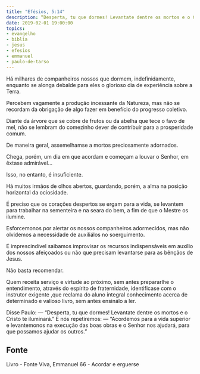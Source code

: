 ```yaml
---
title: "Efésios, 5:14"
description: “Desperta, tu que dormes! Levanta­te dentre os mortos e o Cristo te iluminará.” Paulo
date: 2019-02-01 19:00:00
topics: 
- evangelho
- biblia
- jesus
- efesios
- emmanuel
- paulo-de-tarso
---
```


Há milhares de companheiros nossos que dormem, indefinidamente,
enquanto se alonga debalde para eles o glorioso dia de experiência sobre a Terra.

Percebem vagamente a produção incessante da Natureza, mas não se
recordam da obrigação de algo fazer em benefício do progresso coletivo.

Diante da árvore que se cobre de frutos ou da abelha que tece o favo de
mel, não se lembram do comezinho dever de contribuir para a prosperidade comum.

De maneira geral, assemelham­se a mortos preciosamente adornados.

Chega, porém, um dia em que acordam e começam a louvar o Senhor, em
êxtase admirável...

Isso, no entanto, é insuficiente.

Há muitos irmãos de olhos abertos, guardando, porém, a alma na posição
horizontal da ociosidade.

É preciso que os corações despertos se ergam para a vida, se levantem para
trabalhar na sementeira e na seara do bem, a fim de que o Mestre os ilumine.

Esforcemo­nos por alertar os nossos companheiros adormecidos, mas não
olvidemos a necessidade de auxiliá­los no soerguimento.

É imprescindível saibamos improvisar os recursos indispensáveis em
auxílio dos nossos afeiçoados ou não que precisam levantar­se para as bênçãos de
Jesus.

Não basta recomendar.

Quem receita serviço e virtude ao próximo, sem antes preparar­lhe o
entendimento, através do espírito de fraternidade, identifica­se com o instrutor
exigente ,que reclama do aluno integral conhecimento acerca de determinado e
valioso livro, sem antes ensiná­lo a ler.

Disse Paulo: — “Desperta, tu que dormes! Levanta­te dentre os mortos e o
Cristo te iluminará.”
E nós repetiremos: — “Acordemos para a vida superior e levantemo­nos na
execução das boas obras e o Senhor nos ajudará, para que possamos ajudar os
outros.”


## Fonte
Livro - Fonte Viva, Emmanuel
66 - Acordar e erguer­se
